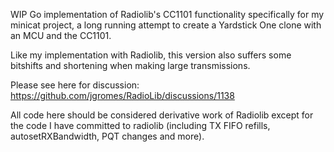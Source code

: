 WIP Go implementation of Radiolib's CC1101 functionality specifically for my minicat project, 
a long running attempt to create a Yardstick One clone with an MCU and the CC1101.

Like my implementation with Radiolib, this version also suffers some bitshifts and shortening when making large 
transmissions.

Please see here for discussion:
https://github.com/jgromes/RadioLib/discussions/1138

All code here should be considered derivative work of Radiolib except for the code I have committed to radiolib
(including TX FIFO refills, autosetRXBandwidth, PQT changes and more).
